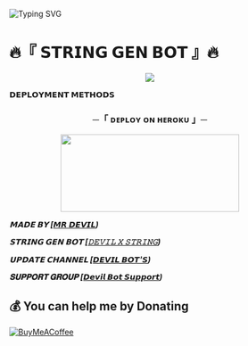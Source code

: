 ![Typing SVG](https://readme-typing-svg.herokuapp.com?font=Fira+Code&weight=600&size=31&duration=4500&pause=1000&color=RED&multiline=true&width=453&height=100&lines=DEVIL+X+STRING)
<p align="center">


  # 🔥『  𝗦𝗧𝗥𝗜𝗡𝗚 𝗚𝗘𝗡 𝗕𝗢𝗧 』🔥
<p align="center">
  <img src="https://telegra.ph/file/4edaf2283f440789c90fb.jpg">


<b>𝗗𝗘𝗣𝗟𝗢𝗬𝗠𝗘𝗡𝗧 𝗠𝗘𝗧𝗛𝗢𝗗𝗦</b>
</p>

<h3 align="center">
    ─「 ᴅᴇᴩʟᴏʏ ᴏɴ ʜᴇʀᴏᴋᴜ 」─
</h3>



<p align="center"><a href="https://dashboard.heroku.com/new?template=https://github.com/mrdevil42023/StringGenBot"> <img src="https://img.shields.io/badge/Deploy%20On%20Heroku-black?style=for-the-badge&logo=heroku" width="320" height="138.45"/></a></p>


_**𝗠𝗔𝗗𝗘 𝗕𝗬 [[𝙈𝙍 𝘿𝙀𝙑𝙄𝙇](http://t.me/mrdevil12))**_

_**𝗦𝗧𝗥𝗜𝗡𝗚 𝗚𝗘𝗡 𝗕𝗢𝗧 [[𝙳𝙴𝚅𝙸𝙻 𝚇 𝚂𝚃𝚁𝙸𝙽𝙶](http://t.me/devilxstring_bot))**_

_**𝗨𝗣𝗗𝗔𝗧𝗘 𝗖𝗛𝗔𝗡𝗡𝗘𝗟 [[𝘿𝙀𝙑𝙄𝙇 𝘽𝙊𝙏'𝙎](https://t.me/devilbots971))**_

_**𝐒𝐔𝐏𝐏𝐎𝐑𝐓 𝐆𝐑𝐎𝐔𝐏 [[𝘿𝙚𝙫𝙞𝙡 𝘽𝙤𝙩 𝙎𝙪𝙥𝙥𝙤𝙧𝙩](https://t.me/devilbotsupport))**_

 ## 💰 You can help me by Donating
  [![BuyMeACoffee](https://img.shields.io/badge/Buy%20Me%20a%20Coffee-ffdd00?style=for-the-badge&logo=buy-me-a-coffee&logoColor=black)](https://buymeacoffee.com/mrdevil)
